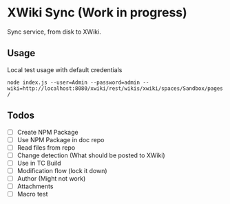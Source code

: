 # XWiki Sync (Work in progress)
Sync service, from disk to XWiki.

## Usage
Local test usage with default credentials

`node index.js --user=Admin --password=admin --wiki=http://localhost:8080/xwiki/rest/wikis/xwiki/spaces/Sandbox/pages/`

## Todos
- [ ] Create NPM Package
- [ ] Use NPM Package in doc repo
- [ ] Read files from repo
- [ ] Change detection (What should be posted to XWiki)
- [ ] Use in TC Build
- [ ] Modification flow (lock it down)
- [ ] Author (Might not work)
- [ ] Attachments
- [ ] Macro test
